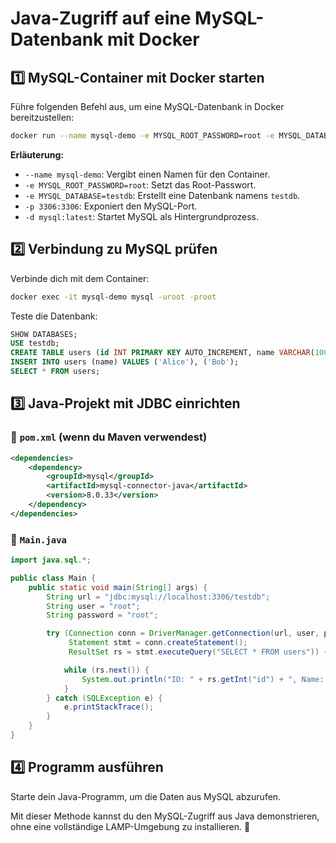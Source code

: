 # Java-Zugriff auf eine MySQL-Datenbank mit Docker

## 1️⃣ MySQL-Container mit Docker starten
Führe folgenden Befehl aus, um eine MySQL-Datenbank in Docker bereitzustellen:

```sh
docker run --name mysql-demo -e MYSQL_ROOT_PASSWORD=root -e MYSQL_DATABASE=testdb -p 3306:3306 -d mysql:latest
```

**Erläuterung:**

- `--name mysql-demo`: Vergibt einen Namen für den Container.
- `-e MYSQL_ROOT_PASSWORD=root`: Setzt das Root-Passwort.
- `-e MYSQL_DATABASE=testdb`: Erstellt eine Datenbank namens `testdb`.
- `-p 3306:3306`: Exponiert den MySQL-Port.
- `-d mysql:latest`: Startet MySQL als Hintergrundprozess.

## 2️⃣ Verbindung zu MySQL prüfen
Verbinde dich mit dem Container:
```sh
docker exec -it mysql-demo mysql -uroot -proot
```

Teste die Datenbank:
```sql
SHOW DATABASES;
USE testdb;
CREATE TABLE users (id INT PRIMARY KEY AUTO_INCREMENT, name VARCHAR(100));
INSERT INTO users (name) VALUES ('Alice'), ('Bob');
SELECT * FROM users;
```

## 3️⃣ Java-Projekt mit JDBC einrichten
### 📌 `pom.xml` (wenn du Maven verwendest)
```xml
<dependencies>
    <dependency>
        <groupId>mysql</groupId>
        <artifactId>mysql-connector-java</artifactId>
        <version>8.0.33</version>
    </dependency>
</dependencies>
```

### 📌 `Main.java`
```java
import java.sql.*;

public class Main {
    public static void main(String[] args) {
        String url = "jdbc:mysql://localhost:3306/testdb";
        String user = "root";
        String password = "root";

        try (Connection conn = DriverManager.getConnection(url, user, password);
             Statement stmt = conn.createStatement();
             ResultSet rs = stmt.executeQuery("SELECT * FROM users")) {

            while (rs.next()) {
                System.out.println("ID: " + rs.getInt("id") + ", Name: " + rs.getString("name"));
            }
        } catch (SQLException e) {
            e.printStackTrace();
        }
    }
}
```

## 4️⃣ Programm ausführen
Starte dein Java-Programm, um die Daten aus MySQL abzurufen.

Mit dieser Methode kannst du den MySQL-Zugriff aus Java demonstrieren, ohne eine vollständige LAMP-Umgebung zu installieren. 🚀
